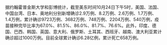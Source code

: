据约翰霍普金斯大学和彭博统计，截至美东时间10月24日下午5时，美国、法国、中国台湾、日本、奥地利分别新增确诊2.9万例、8.2万例、2.6万例、1.7万例、1.4万例，累计确诊9723万例、3682万例、748万例、2204万例、540万例，疫苗接种完毕比率为67.0%、81.5%、86.0%、81.7%、76.6%。此外，印度、德国、巴西、韩国、英国、意大利、俄罗斯、土耳其、西班牙、越南、澳大利亚累计确诊超过1000万例。目前全球累计确诊6.28亿例，累计死亡658万例。